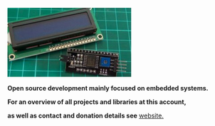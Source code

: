 
![Image ](https://github.com/gavinlyonsrepo/pic_16F1619_projects/blob/master/images/LCDPCF.jpg)

**Open source development mainly focused on embedded systems.**

**For an overview of all projects and libraries at this account,**

**as well as contact and donation details see** [website.](https://gavinlyonsrepo.github.io/)



